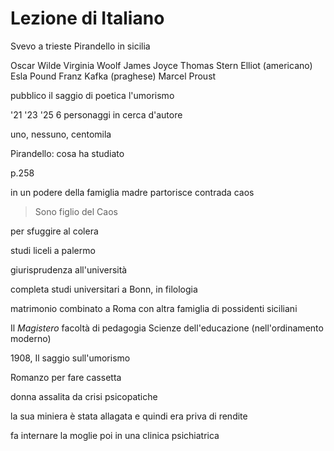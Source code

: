 # Lezione di Italiano

Svevo a trieste
Pirandello in sicilia

Oscar Wilde
Virginia Woolf
James Joyce
Thomas Stern Elliot (americano)
Esla Pound
Franz Kafka (praghese)
Marcel Proust 


pubblico il saggio di poetica l'umorismo


'21
'23
'25
6 personaggi in cerca d'autore

uno, nessuno, centomila


Pirandello: cosa ha studiato

p.258

in un podere della famiglia
madre partorisce
contrada caos

> Sono figlio del Caos

per sfuggire al colera

studi liceli a palermo

giurisprudenza all'università

completa studi universitari a Bonn, in filologia

matrimonio combinato a Roma con altra famiglia di possidenti siciliani



Il _Magistero_ facoltà di pedagogia
Scienze dell'educazione (nell'ordinamento moderno)

1908, Il saggio sull'umorismo

Romanzo per fare cassetta


donna assalita da crisi psicopatiche

la sua miniera è stata allagata e quindi era priva di rendite

fa internare la moglie poi in una clinica psichiatrica
<!--stackedit_data:
eyJoaXN0b3J5IjpbMTgxMjQyMDEzNSwtMjM3Mjc2ODE2LDEzMD
gyMDczMzcsNDU0NjI5MTIxLDIxMzQwNzEyM119
-->